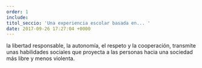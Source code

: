 ```yaml
---
order: 1
include: 
titol_seccio: 'Una experiencia escolar basada en... '
date: 2017-09-26 17:27:04 +0000
---
```

la libertad responsable, la autonomía, el respeto
y la cooperación, transmite unas habilidades sociales que proyecta a las personas
hacia una sociedad más libre y menos violenta.
